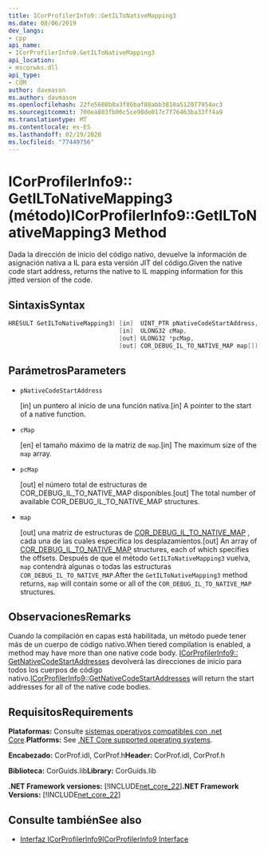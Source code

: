 ```yaml
---
title: ICorProfilerInfo9::GetILToNativeMapping3
ms.date: 08/06/2019
dev_langs:
- cpp
api_name:
- ICorProfilerInfo9.GetILToNativeMapping3
api_location:
- mscorwks.dll
api_type:
- COM
author: davmason
ms.author: davmason
ms.openlocfilehash: 22fe5608b0a3f86baf80abb3810a512077954ac3
ms.sourcegitcommit: 700ea803fb06c5ce98de017c7f76463ba33ff4a9
ms.translationtype: MT
ms.contentlocale: es-ES
ms.lasthandoff: 02/19/2020
ms.locfileid: "77449756"
---
```

# <a name="icorprofilerinfo9getiltonativemapping3-method"></a><span data-ttu-id="2e586-102">ICorProfilerInfo9:: GetILToNativeMapping3 (método)</span><span class="sxs-lookup"><span data-stu-id="2e586-102">ICorProfilerInfo9::GetILToNativeMapping3 Method</span></span>

<span data-ttu-id="2e586-103">Dada la dirección de inicio del código nativo, devuelve la información de asignación nativa a IL para esta versión JIT del código.</span><span class="sxs-lookup"><span data-stu-id="2e586-103">Given the native code start address, returns the native to IL mapping information for this jitted version of the code.</span></span>

## <a name="syntax"></a><span data-ttu-id="2e586-104">Sintaxis</span><span class="sxs-lookup"><span data-stu-id="2e586-104">Syntax</span></span>

```cpp
HRESULT GetILToNativeMapping3( [in]  UINT_PTR pNativeCodeStartAddress,
                               [in]  ULONG32 cMap,
                               [out] ULONG32 *pcMap,
                               [out] COR_DEBUG_IL_TO_NATIVE_MAP map[]);
```

## <a name="parameters"></a><span data-ttu-id="2e586-105">Parámetros</span><span class="sxs-lookup"><span data-stu-id="2e586-105">Parameters</span></span>

- `pNativeCodeStartAddress`

  <span data-ttu-id="2e586-106">\[in] un puntero al inicio de una función nativa.</span><span class="sxs-lookup"><span data-stu-id="2e586-106">\[in] A pointer to the start of a native function.</span></span>

- `cMap`

  <span data-ttu-id="2e586-107">\[en] el tamaño máximo de la matriz de `map`.</span><span class="sxs-lookup"><span data-stu-id="2e586-107">\[in] The maximum size of the `map` array.</span></span>

- `pcMap`

  <span data-ttu-id="2e586-108">\[out] el número total de estructuras de COR_DEBUG_IL_TO_NATIVE_MAP disponibles.</span><span class="sxs-lookup"><span data-stu-id="2e586-108">\[out] The total number of available COR_DEBUG_IL_TO_NATIVE_MAP structures.</span></span>

- `map`

  <span data-ttu-id="2e586-109">\[out] una matriz de estructuras de [COR_DEBUG_IL_TO_NATIVE_MAP](../debugging/cor-debug-il-to-native-map-structure.md) , cada una de las cuales especifica los desplazamientos.</span><span class="sxs-lookup"><span data-stu-id="2e586-109">\[out] An array of [COR_DEBUG_IL_TO_NATIVE_MAP](../debugging/cor-debug-il-to-native-map-structure.md) structures, each of which specifies the offsets.</span></span> <span data-ttu-id="2e586-110">Después de que el método `GetILToNativeMapping3` vuelva, `map` contendrá algunas o todas las estructuras `COR_DEBUG_IL_TO_NATIVE_MAP`.</span><span class="sxs-lookup"><span data-stu-id="2e586-110">After the `GetILToNativeMapping3` method returns, `map` will contain some or all of the `COR_DEBUG_IL_TO_NATIVE_MAP` structures.</span></span>

## <a name="remarks"></a><span data-ttu-id="2e586-111">Observaciones</span><span class="sxs-lookup"><span data-stu-id="2e586-111">Remarks</span></span>

<span data-ttu-id="2e586-112">Cuando la compilación en capas está habilitada, un método puede tener más de un cuerpo de código nativo.</span><span class="sxs-lookup"><span data-stu-id="2e586-112">When tiered compilation is enabled, a method may have more than one native code body.</span></span> <span data-ttu-id="2e586-113">[ICorProfilerInfo9:: GetNativeCodeStartAddresses](icorprofilerinfo9-getnativecodestartaddresses-method.md) devolverá las direcciones de inicio para todos los cuerpos de código nativo.</span><span class="sxs-lookup"><span data-stu-id="2e586-113">[ICorProfilerInfo9::GetNativeCodeStartAddresses](icorprofilerinfo9-getnativecodestartaddresses-method.md) will return the start addresses for all of the native code bodies.</span></span>

## <a name="requirements"></a><span data-ttu-id="2e586-114">Requisitos</span><span class="sxs-lookup"><span data-stu-id="2e586-114">Requirements</span></span>

<span data-ttu-id="2e586-115">**Plataformas:** Consulte [sistemas operativos compatibles con .net Core](../../../core/install/dependencies.md?pivots=os-windows).</span><span class="sxs-lookup"><span data-stu-id="2e586-115">**Platforms:** See [.NET Core supported operating systems](../../../core/install/dependencies.md?pivots=os-windows).</span></span>

<span data-ttu-id="2e586-116">**Encabezado:** CorProf.idl, CorProf.h</span><span class="sxs-lookup"><span data-stu-id="2e586-116">**Header:** CorProf.idl, CorProf.h</span></span>

<span data-ttu-id="2e586-117">**Biblioteca:** CorGuids.lib</span><span class="sxs-lookup"><span data-stu-id="2e586-117">**Library:** CorGuids.lib</span></span>

<span data-ttu-id="2e586-118">**.NET Framework versiones:** [!INCLUDE[net_core_22](../../../../includes/net-core-22-md.md)]</span><span class="sxs-lookup"><span data-stu-id="2e586-118">**.NET Framework Versions:** [!INCLUDE[net_core_22](../../../../includes/net-core-22-md.md)]</span></span>

## <a name="see-also"></a><span data-ttu-id="2e586-119">Consulte también</span><span class="sxs-lookup"><span data-stu-id="2e586-119">See also</span></span>

- [<span data-ttu-id="2e586-120">Interfaz ICorProfilerInfo9</span><span class="sxs-lookup"><span data-stu-id="2e586-120">ICorProfilerInfo9 Interface</span></span>](icorprofilerinfo9-interface.md)
